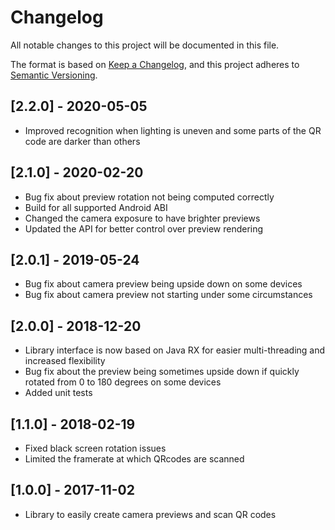 # Changelog
All notable changes to this project will be documented in this file.

The format is based on [Keep a Changelog](https://keepachangelog.com/en/1.0.0/),
and this project adheres to [Semantic Versioning](https://semver.org/spec/v2.0.0.html).

## [2.2.0] - 2020-05-05
* Improved recognition when lighting is uneven and some parts of the QR code are darker than others

## [2.1.0] - 2020-02-20
* Bug fix about preview rotation not being computed correctly
* Build for all supported Android ABI
* Changed the camera exposure to have brighter previews
* Updated the API for better control over preview rendering

## [2.0.1] - 2019-05-24
* Bug fix about camera preview being upside down on some devices
* Bug fix about camera preview not starting under some circumstances

## [2.0.0] - 2018-12-20
* Library interface is now based on Java RX for easier multi-threading and increased flexibility
* Bug fix about the preview being sometimes upside down if quickly rotated from 0 to 180 degrees on some devices
* Added unit tests

## [1.1.0] - 2018-02-19
* Fixed black screen rotation issues
* Limited the framerate at which QRcodes are scanned

## [1.0.0] - 2017-11-02
* Library to easily create camera previews and scan QR codes